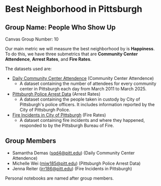 # Best Neighborhood in Pittsburgh

## Group Name: People Who Show Up

Canvas Group Number: 10

Our main metric we will measure the best neighborhood by is **Happiness**. To do this, we have three submetrics that are **Community Center Attendence**, **Arrest Rates**, and **Fire Rates**.

The datasets used are: 

- [Daily Community Center Attendence](https://data.wprdc.org/dataset/daily-community-center-attendance) (Community Center Attendence)
  - A dataset containing the number of attendees for every community center in Pittsburgh each day from March 2011 to March 2025.
- [Pittsburgh Police Arrest Data](https://data.wprdc.org/dataset/arrest-data/resource/e03a89dd-134a-4ee8-a2bd-62c40aeebc6f) (Arrest Rates)
  - A dataset containing the people taken in custody by City of Pittsburgh's police officers. It includes information reported by the City of Pittsburgh Police.
- [Fire Incidents in City of Pittsburgh](https://data.wprdc.org/dataset/fire-incidents-in-city-of-pittsburgh) (Fire Rates)
  - A dataset containing fire incidents and where they happened, responded to by the Pittsburgh Bureau of Fire.

## Group Members

- Samantha Demas (sqd4@pitt.edu) (Daily Community Center Attendence)
- Michelle Wei (miw185@pitt.edu) (Pittsburgh Police Arrest Data)
- Jenna Reiter (jrr186@pitt.edu) (Fire Incidents in Pittsburgh)

Personal notebooks are named after group members.
